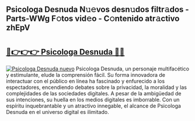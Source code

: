 ## Psicologa Desnuda N𝚞𝚎vos desn𝚞dos filtr𝚊dos - Parts-WWg F𝚘tos vid𝚎o - C𝚘ntenido atr𝚊ctivo zhEpV

# <h2><a href="http://mb1b9l.tromn.icu/?c=Psicologa+Desnuda">🔗👉👉👉 Psicologa Desnuda 🔗🔗</a></h2>

[![Psicologa Desnuda nuevo](https://i.imgur.com/pEAQMta.gif)](http://mb1b9l.tromn.icu/?c=Psicologa+Desnuda)
Psicologa Desnuda, un personaje multifacético y estimulante, elude la comprensión fácil. Su forma innovadora de interactuar con el público en línea ha fascinado y enfurecido a los espectadores, encendiendo debates sobre la privacidad, la moralidad y las complejidades de las sociedades digitales. A pesar de la ambigüedad de sus intenciones, su huella en los medios digitales es imborrable. Con un espíritu inquebrantable y un atractivo innegable, el alcance de Psicologa Desnuda en el universo digital es ilimitado.
